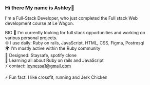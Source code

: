 

### Hi there My name is Ashley👋

I'm a Full-Stack Developer, who just completed the Full stack Web development course at Le Wagon.

BIO
🏢 I'm currently looking for full stack opportunities and working on various personal projects. <br>
⚙️ I use daily: Ruby on rails, JavaScript, HTML, CSS, Figma, Postresql <br>
🌍 I'm mostly active within the Ruby community <br>
💅 Designed: Staysafe, spotify clone <br>
🌱 Learning all about Ruby on rails and JavaScript <br>
⚡ contact: leynessa1@gmail.com <br>

⚡️ Fun fact: I like crossfit, running and Jerk Chicken
